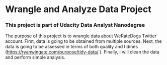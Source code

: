 # Wrangle and Analyze Data Project

### This project is part of Udacity Data Analyst Nanodegree

The purpose of this project is to wrangle data about WeRateDogs Twitter account. First, data is going to be obtained
from multiple sources. Next, the data is going to be assessed in terms of both quality and tidines (https://ryanwingate.com/purpose/tidy-data/ ). Finally, I will clean the data and perform simple analysis.
